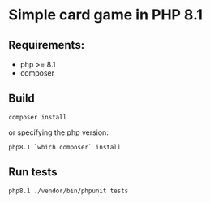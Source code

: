 # Simple card game in PHP 8.1

## Requirements:

- php >= 8.1
- composer

## Build
```
composer install
```

or specifying the php version:

```
php8.1 `which composer` install
```

## Run tests
```
php8.1 ./vendor/bin/phpunit tests
```

